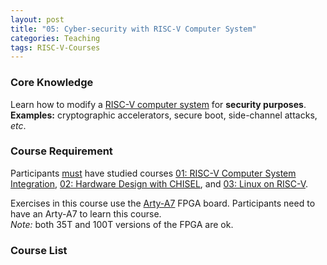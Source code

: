 ```yaml
---
layout: post
title: "05: Cyber-security with RISC-V Computer System"
categories: Teaching
tags: RISC-V-Courses
---
```


### Core Knowledge

Learn how to modify a <ins>RISC-V computer system</ins> for **security purposes**.
<br>
**Examples:** cryptographic accelerators, secure boot, side-channel attacks, *etc*.

### Course Requirement

Participants <ins>must</ins> have studied courses <a href="../../../../teaching/2022/12/30/RISC-V-Integration">01: RISC-V Computer System Integration</a>, <a href="../../../../teaching/2022/12/30/RISC-V-CHISEL">02: Hardware Design with CHISEL</a>, and <a href="../../../../teaching/2022/12/30/RISC-V-Linux">03: Linux on RISC-V</a>.

Exercises in this course use the <a href="https://digilent.com/reference/programmable-logic/arty-a7/start">Arty-A7</a> FPGA board. Participants need to have an Arty-A7 to learn this course.
<br>
*Note:* both 35T and 100T versions of the FPGA are ok.

### Course List


